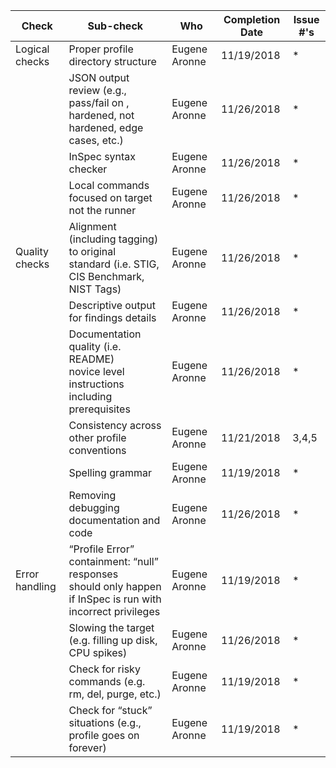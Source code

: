 | Check          | Sub-check                                                                         | Who | Completion Date | Issue #'s |
|----------------|-----------------------------------------------------------------------------------|-----|-----------------|-----------|
|Logical checks| Proper profile directory structure							|Eugene Aronne|11/19/2018|*|
||JSON output review (e.g., pass/fail on ,<br>hardened, not hardened, edge cases, etc.)|Eugene Aronne|11/26/2018|*|
||InSpec syntax checker|Eugene Aronne|11/26/2018|*|
||Local commands focused on target not the runner|Eugene Aronne|11/26/2018|*|
|Quality checks|Alignment (including tagging) to original<br> standard (i.e. STIG, CIS Benchmark, NIST Tags)|Eugene Aronne|11/26/2018|*|
||Descriptive output for findings details|Eugene Aronne|11/26/2018|*|
||Documentation quality (i.e. README)<br> novice level instructions including prerequisites|Eugene Aronne|11/26/2018|*|
||Consistency across other profile conventions |Eugene Aronne|11/21/2018|3,4,5|
||Spelling grammar|Eugene Aronne|11/19/2018|*|
||Removing debugging documentation and code|Eugene Aronne|11/26/2018|*|
| Error handling |“Profile Error” containment: “null” responses <br>should only happen if InSpec is run with incorrect privileges|Eugene Aronne|11/19/2018|*|
||Slowing the target (e.g. filling up disk, CPU spikes)|Eugene Aronne|11/26/2018|*|
||Check for risky commands (e.g. rm, del, purge, etc.)|Eugene Aronne|11/19/2018|*|
||Check for “stuck” situations (e.g., profile goes on forever)|Eugene Aronne|11/19/2018|*|

